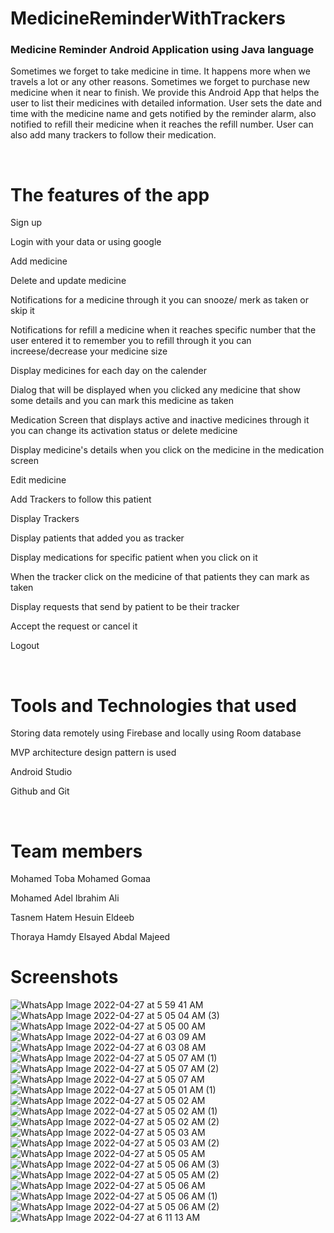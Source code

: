 # MedicineReminderWithTrackers
<h3>Medicine Reminder Android Application using Java language</h3>
<p>Sometimes we forget to take medicine in time. 
It happens more when we travels a lot or any other reasons. 
Sometimes we forget to purchase new medicine when it near to finish. 
We provide this Android App that helps the user to list their medicines with detailed information.
 User sets the date and time with the medicine name and gets notified by the reminder alarm,
 also notified to refill their medicine when it reaches the refill number. 
User can also add many trackers to follow their medication. </p>
<br>

# The features of the app
<p>Sign up</p>
<p>Login with your data or using google</p>
<p>Add medicine</p>
<p>Delete and update medicine</p>
<p>Notifications for a medicine through it you can snooze/ merk as taken or skip it</p>
<p>Notifications for refill a medicine when it reaches specific number that the user entered it to remember you to refill through it you can increese/decrease your medicine size</p>
<p>Display medicines for each day on the calender</p>
<p>Dialog that will be displayed when you clicked any medicine that show some details and you can mark this medicine as taken</p>
<p>Medication Screen that displays active and inactive medicines through it you can change its activation status or delete medicine</p>
<p>Display medicine's details when you click on the medicine in the medication screen</p>
<p>Edit medicine</p>
<p>Add Trackers to follow this patient</p>
<p>Display Trackers</p>
<p>Display patients that added you as tracker</p>
<p>Display medications for specific patient when you click on it</p>
<p>When the tracker click on the medicine of that patients they can mark as taken</p>
<p>Display requests that send by patient to be their tracker</p>
<p>Accept the request or cancel it</p>
<p>Logout</p> <br>

# Tools and Technologies that used
<p>Storing data remotely using Firebase and locally using Room database</p>
<p>MVP architecture design pattern is used</p>
<p>Android Studio</p>
<p>Github and Git</p> <br>

# Team members
<p>Mohamed Toba Mohamed Gomaa</p>
<p>Mohamed Adel Ibrahim Ali</p>
<p>Tasnem Hatem Hesuin Eldeeb</p>
<p>Thoraya Hamdy Elsayed Abdal Majeed</p>

# Screenshots
![WhatsApp Image 2022-04-27 at 5 59 41 AM](https://user-images.githubusercontent.com/49325998/165437788-7526ddca-7c2c-4a8d-9c15-27ad0aead81e.jpeg)
![WhatsApp Image 2022-04-27 at 5 05 04 AM (3)](https://user-images.githubusercontent.com/49325998/165437812-efd13bc5-683c-40d9-8e19-49fe29bfc335.jpeg)
![WhatsApp Image 2022-04-27 at 5 05 00 AM](https://user-images.githubusercontent.com/49325998/165438202-2f329e86-6186-4f55-b0a6-961a021a696b.jpeg)
![WhatsApp Image 2022-04-27 at 6 03 09 AM](https://user-images.githubusercontent.com/49325998/165438246-44406939-a211-4100-9fb9-84bcf6c5be02.jpeg)
![WhatsApp Image 2022-04-27 at 6 03 08 AM](https://user-images.githubusercontent.com/49325998/165438297-027d0a2d-c0e6-4cc3-99b6-cd9c269b90eb.jpeg)
![WhatsApp Image 2022-04-27 at 5 05 07 AM (1)](https://user-images.githubusercontent.com/49325998/165438345-81de4381-088a-4c20-bf87-5045edd7afe1.jpeg)
![WhatsApp Image 2022-04-27 at 5 05 07 AM (2)](https://user-images.githubusercontent.com/49325998/165438363-49035204-c1d6-417d-bb51-e2c28c3b4326.jpeg)
![WhatsApp Image 2022-04-27 at 5 05 07 AM](https://user-images.githubusercontent.com/49325998/165438399-d183109e-c532-4b2c-8072-591b874e3db0.jpeg)
![WhatsApp Image 2022-04-27 at 5 05 01 AM (1)](https://user-images.githubusercontent.com/49325998/165438504-0e3e6e58-2d18-4c20-a230-121058b82fee.jpeg)
![WhatsApp Image 2022-04-27 at 5 05 02 AM](https://user-images.githubusercontent.com/49325998/165438595-3ae7e94d-c32f-4e9e-a273-521cfe06cd94.jpeg)
![WhatsApp Image 2022-04-27 at 5 05 02 AM (1)](https://user-images.githubusercontent.com/49325998/165438521-183a3267-387d-4653-94cd-f6e6e4e7b435.jpeg)
![WhatsApp Image 2022-04-27 at 5 05 02 AM (2)](https://user-images.githubusercontent.com/49325998/165438620-478e799e-ea37-490a-b7dc-be95aa2a4e0a.jpeg)
![WhatsApp Image 2022-04-27 at 5 05 03 AM](https://user-images.githubusercontent.com/49325998/165438642-d218989b-92fa-48cb-af85-27505cdc154f.jpeg)
![WhatsApp Image 2022-04-27 at 5 05 03 AM (2)](https://user-images.githubusercontent.com/49325998/165438661-2dfb3935-ac3e-47f3-9bbd-b245aa66efcb.jpeg)
![WhatsApp Image 2022-04-27 at 5 05 05 AM](https://user-images.githubusercontent.com/49325998/165438699-41281df5-7eb4-4e2a-893f-6713eda4ad1c.jpeg)
![WhatsApp Image 2022-04-27 at 5 05 06 AM (3)](https://user-images.githubusercontent.com/49325998/165438750-023c33ba-2904-4900-b037-b36676e9ca78.jpeg)
![WhatsApp Image 2022-04-27 at 5 05 05 AM (2)](https://user-images.githubusercontent.com/49325998/165438768-983fdf6c-650a-44e2-86f4-30505cb84b25.jpeg)
![WhatsApp Image 2022-04-27 at 5 05 06 AM](https://user-images.githubusercontent.com/49325998/165438796-c5886346-db5b-4604-bdbb-1b7c37f6a61a.jpeg)
![WhatsApp Image 2022-04-27 at 5 05 06 AM (1)](https://user-images.githubusercontent.com/49325998/165438842-7ddf3c80-5636-4b31-aaf3-eed07bcb9e8b.jpeg)
![WhatsApp Image 2022-04-27 at 5 05 06 AM (2)](https://user-images.githubusercontent.com/49325998/165438854-367d923a-db8f-4251-aff8-888ec24c8a7f.jpeg)
![WhatsApp Image 2022-04-27 at 6 11 13 AM](https://user-images.githubusercontent.com/49325998/165438986-9f4ec0cc-670d-4ca1-a306-78f27d1d8418.jpeg)
